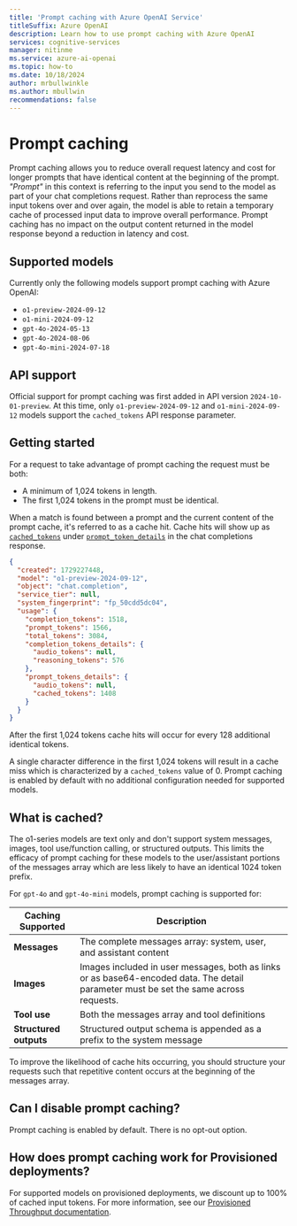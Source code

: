 ```yaml
---
title: 'Prompt caching with Azure OpenAI Service'
titleSuffix: Azure OpenAI
description: Learn how to use prompt caching with Azure OpenAI
services: cognitive-services
manager: nitinme
ms.service: azure-ai-openai
ms.topic: how-to
ms.date: 10/18/2024
author: mrbullwinkle
ms.author: mbullwin
recommendations: false
---
```


# Prompt caching

Prompt caching allows you to reduce overall request latency and cost for longer prompts that have identical content at the beginning of the prompt. *"Prompt"* in this context is referring to the input you send to the model as part of your chat completions request. Rather than reprocess the same input tokens over and over again, the model is able to retain a temporary cache of processed input data to improve overall performance. Prompt caching has no impact on the output content returned in the model response beyond a reduction in latency and cost.  

## Supported models

Currently only the following models support prompt caching with Azure OpenAI:

- `o1-preview-2024-09-12`
- `o1-mini-2024-09-12`
- `gpt-4o-2024-05-13`
- `gpt-4o-2024-08-06`
- `gpt-4o-mini-2024-07-18`

## API support

Official support for prompt caching was first added in API version `2024-10-01-preview`. At this time, only `o1-preview-2024-09-12` and `o1-mini-2024-09-12` models support the `cached_tokens` API response parameter.

## Getting started

For a request to take advantage of prompt caching the request must be both:

- A minimum of 1,024 tokens in length.
- The first 1,024 tokens in the prompt must be identical.

When a match is found between a prompt and the current content of the prompt cache, it's referred to as a cache hit. Cache hits will show up as [`cached_tokens`](/azure/ai-services/openai/reference-preview#cached_tokens) under [`prompt_token_details`](/azure/ai-services/openai/reference-preview#properties-for-prompt_tokens_details) in the chat completions response.

```json
{
  "created": 1729227448,
  "model": "o1-preview-2024-09-12",
  "object": "chat.completion",
  "service_tier": null,
  "system_fingerprint": "fp_50cdd5dc04",
  "usage": {
    "completion_tokens": 1518,
    "prompt_tokens": 1566,
    "total_tokens": 3084,
    "completion_tokens_details": {
      "audio_tokens": null,
      "reasoning_tokens": 576
    },
    "prompt_tokens_details": {
      "audio_tokens": null,
      "cached_tokens": 1408
    }
  }
}
```

After the first 1,024 tokens cache hits will occur for every 128 additional identical tokens.

A single character difference in the first 1,024 tokens will result in a cache miss which is characterized by a `cached_tokens` value of 0. Prompt caching is enabled by default with no additional configuration needed for supported models.

## What is cached?

The o1-series models are text only and don't support system messages, images, tool use/function calling, or structured outputs. This limits the efficacy of prompt caching for these models to the user/assistant portions of the messages array which are less likely to have an identical 1024 token prefix.

For `gpt-4o` and `gpt-4o-mini` models, prompt caching is supported for:  

| **Caching Supported** | **Description** |
|--------|--------|
|**Messages** | The complete messages array: system, user, and assistant content |
|**Images** | Images included in user messages, both as links or as base64-encoded data. The detail parameter must be set the same across requests.
|**Tool use**| Both the messages array and tool definitions |
|**Structured outputs** | Structured output schema is appended as a prefix to the system message|

To improve the likelihood of cache hits occurring, you should structure your requests such that repetitive content occurs at the beginning of the messages array.

## Can I disable prompt caching?

Prompt caching is enabled by default. There is no opt-out option.

## How does prompt caching work for Provisioned deployments?

For supported models on provisioned deployments, we discount up to 100% of cached input tokens. For more information, see our [Provisioned Throughput documentation](https://learn.microsoft.com/en-us/azure/ai-services/openai/concepts/provisioned-throughput). 